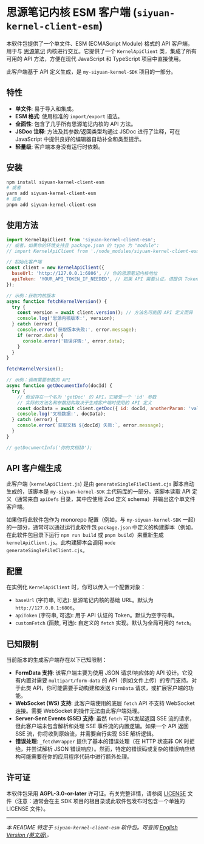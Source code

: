 # 思源笔记内核 ESM 客户端 (`siyuan-kernel-client-esm`)

本软件包提供了一个单文件、ESM (ECMAScript Module) 格式的 API 客户端，用于与 [思源笔记](https://b3log.org/siyuan/) 内核进行交互。它提供了一个 `KernelApiClient` 类，集成了所有可用的 API 方法，方便在现代 JavaScript 和 TypeScript 项目中直接使用。

此客户端基于 API 定义生成，是 `my-siyuan-kernel-SDK` 项目的一部分。

## 特性

-   **单文件**: 易于导入和集成。
-   **ESM 格式**: 使用标准的 `import/export` 语法。
-   **全面性**: 包含了几乎所有思源笔记内核的 API 方法。
-   **JSDoc 注释**: 方法及其参数/返回类型均通过 JSDoc 进行了注释，可在 JavaScript 中提供良好的编辑器自动补全和类型提示。
-   **轻量级**: 客户端本身没有运行时依赖。

## 安装

```bash
npm install siyuan-kernel-client-esm
# 或者
yarn add siyuan-kernel-client-esm
# 或者
pnpm add siyuan-kernel-client-esm
```

## 使用方法

```javascript
import KernelApiClient from 'siyuan-kernel-client-esm';
// 或者，如果你的环境支持且 package.json 的 type 为 "module":
// import KernelApiClient from './node_modules/siyuan-kernel-client-esm/kernelApiClient.js';

// 初始化客户端
const client = new KernelApiClient({
  baseUrl: 'http://127.0.0.1:6806', // 你的思源笔记内核地址
  apiToken: 'YOUR_API_TOKEN_IF_NEEDED', // 如果 API 需要认证，请提供 Token
});

// 示例：获取内核版本
async function fetchKernelVersion() {
  try {
    const version = await client.version(); // 方法名可能因 API 定义而异
    console.log('思源内核版本:', version);
  } catch (error) {
    console.error('获取版本失败:', error.message);
    if (error.data) {
      console.error('错误详情:', error.data);
    }
  }
}

fetchKernelVersion();

// 示例：调用需要参数的 API
async function getDocumentInfo(docId) {
  try {
    // 假设存在一个名为 'getDoc' 的 API，它接受一个 'id' 参数
    // 实际的方法名和参数结构取决于生成客户端时使用的 API 定义
    const docData = await client.getDoc({ id: docId, anotherParam: 'value' });
    console.log('文档数据:', docData);
  } catch (error) {
    console.error(`获取文档 ${docId} 失败:`, error.message);
  }
}

// getDocumentInfo('你的文档ID');
```

## API 客户端生成

此客户端 (`kernelApiClient.js`) 是由 `generateSingleFileClient.cjs` 脚本自动生成的，该脚本是 `my-siyuan-kernel-SDK` 主代码库的一部分。该脚本读取 API 定义（通常来自 `apiDefs` 目录，其中应使用 Zod 定义 schema）并输出这个单文件客户端。

如果你将此软件包作为 monorepo 配置（例如，与 `my-siyuan-kernel-SDK` 一起）的一部分，通常可以通过运行此软件包 `package.json` 中定义的构建脚本（例如，在此软件包目录下运行 `npm run build` 或 `pnpm build`）来重新生成 `kernelApiClient.js`。此构建脚本会调用 `node generateSingleFileClient.cjs`。

## 配置

在实例化 `KernelApiClient` 时，你可以传入一个配置对象：

-   `baseUrl` (字符串, 可选): 思源笔记内核的基础 URL。默认为 `http://127.0.0.1:6806`。
-   `apiToken` (字符串, 可选): 用于 API 认证的 Token。默认为空字符串。
-   `customFetch` (函数, 可选): 自定义的 `fetch` 实现。默认为全局可用的 `fetch`。

## 已知限制

当前版本的生成客户端存在以下已知限制：

*   **FormData 支持**: 该客户端主要为使用 JSON 请求/响应体的 API 设计。它没有内置对需要 `multipart/form-data` 的 API（例如文件上传）的专门支持。对于此类 API，你可能需要手动构建和发送 `FormData` 请求，或扩展客户端的功能。
*   **WebSocket (WS) 支持**: 此客户端使用的底层 `fetch` API 不支持 WebSocket 连接。需要 WebSocket 的操作无法由此客户端处理。
*   **Server-Sent Events (SSE) 支持**: 虽然 `fetch` 可以发起返回 SSE 流的请求，但此客户端未包含解析和处理 SSE 事件流的内置逻辑。如果一个 API 返回 SSE 流，你将收到原始流，并需要自行实现 SSE 解析逻辑。
*   **错误处理**: `_fetchWrapper` 提供了基本的错误处理（在 HTTP 状态非 OK 时拒绝，并尝试解析 JSON 错误响应）。然而，特定的错误码或复杂的错误响应结构可能需要在你的应用程序代码中进行额外处理。

## 许可证

本软件包采用 **AGPL-3.0-or-later** 许可证。有关完整详情，请参阅 [LICENSE](https://www.gnu.org/licenses/agpl-3.0.html) 文件（注意：通常会在主 SDK 项目的根目录或此软件包发布时包含一个单独的 LICENSE 文件）。

---
*本 README 特定于 `siyuan-kernel-client-esm` 软件包。可查阅 [English Version (英文版)](./README.md)。* 